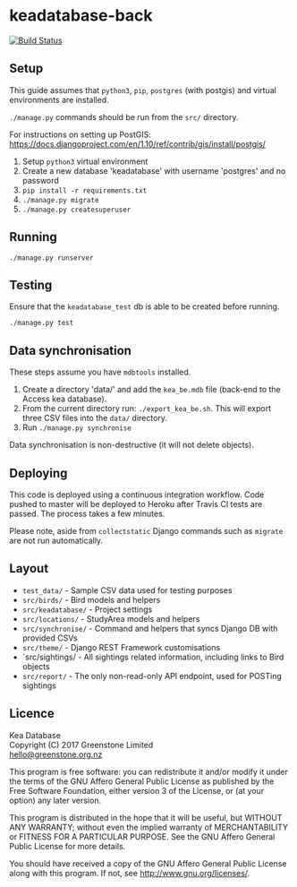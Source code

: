 keadatabase-back
================

[![Build Status](https://travis-ci.org/greenstone/keadatabase-back.svg?branch=master)](https://travis-ci.org/greenstone/keadatabase-back)

Setup
-----
This guide assumes that `python3`, `pip`, `postgres` (with postgis) and virtual
environments are installed.

`./manage.py` commands should be run from the `src/` directory.

For instructions on setting up PostGIS:
<https://docs.djangoproject.com/en/1.10/ref/contrib/gis/install/postgis/>

1. Setup `python3` virtual environment
2. Create a new database 'keadatabase' with username 'postgres' and no password
3. `pip install -r requirements.txt`
4. `./manage.py migrate`
5. `./manage.py createsuperuser`

Running
-------
`./manage.py runserver`

Testing
-------
Ensure that the `keadatabase_test` db is able to be created before running.

`./manage.py test`

Data synchronisation
--------------------
These steps assume you have `mdbtools` installed.

1. Create a directory 'data/' and add the `kea_be.mdb` file (back-end to the Access kea database).
2. From the current directory run: `./export_kea_be.sh`. This will export three CSV files into the `data/` directory.
3. Run `./manage.py synchronise`

Data synchronisation is non-destructive (it will not delete objects).

Deploying
---------
This code is deployed using a continuous integration workflow. Code pushed to master will be deployed to Heroku after Travis CI tests are passed. The process takes a few minutes.

Please note, aside from `collectstatic` Django commands such as `migrate` are not run automatically.

Layout
------
* `test_data/` - Sample CSV data used for testing purposes
* `src/birds/` - Bird models and helpers
* `src/keadatabase/` - Project settings
* `src/locations/` - StudyArea models and helpers
* `src/synchronise/` - Command and helpers that syncs Django DB with provided CSVs
* `src/theme/` - Django REST Framework customisations
* `src/sightings/ - All sightings related information, including links to Bird objects
* `src/report/` - The only non-read-only API endpoint, used for POSTing sightings

Licence
-------
Kea Database  
Copyright (C) 2017 Greenstone Limited  
<hello@greenstone.org.nz>  

This program is free software: you can redistribute it and/or modify
it under the terms of the GNU Affero General Public License as published by
the Free Software Foundation, either version 3 of the License, or
(at your option) any later version.

This program is distributed in the hope that it will be useful,
but WITHOUT ANY WARRANTY; without even the implied warranty of
MERCHANTABILITY or FITNESS FOR A PARTICULAR PURPOSE.  See the
GNU Affero General Public License for more details.

You should have received a copy of the GNU Affero General Public License
along with this program.  If not, see <http://www.gnu.org/licenses/>.
